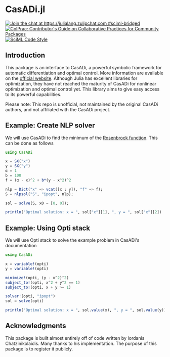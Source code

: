 # CasADi.jl

[![Join the chat at https://julialang.zulipchat.com #sciml-bridged](https://img.shields.io/static/v1?label=Zulip&message=chat&color=9558b2&labelColor=389826)](https://julialang.zulipchat.com/#narrow/stream/279055-sciml-bridged)
[![ColPrac: Contributor's Guide on Collaborative Practices for Community Packages](https://img.shields.io/badge/ColPrac-Contributor%27s%20Guide-blueviolet)](https://github.com/SciML/ColPrac)
[![SciML Code Style](https://img.shields.io/static/v1?label=code%20style&message=SciML&color=9558b2&labelColor=389826)](https://github.com/SciML/SciMLStyle)

## Introduction

This package is an interface to CasADi, a powerful symbolic framework for automatic differentiation and optimal control.
More information are available on the [official website](https://web.casadi.org).
Although Julia has excellent libraries for optimization, they have not reached the maturity of CasADi for nonlinear optimization and optimal control yet.
This library aims to give easy access to its powerful capabilities.

Please note: This repo is unofficial, not maintained by the original CasADi authors, and not affiliated with the CasADi project.

## Example: Create NLP solver

We will use CasADi to find the minimum of the [Rosenbrock function](https://en.wikipedia.org/wiki/Rosenbrock_function).
This can be done as follows

```julia
using CasADi

x = SX("x")
y = SX("y")
α = 1
b = 100
f = (α - x)^2 + b*(y - x^2)^2

nlp = Dict("x" => vcat([x ; y]), "f" => f);
S = nlpsol("S", "ipopt", nlp);

sol = solve(S, x0 = [0, 0]);

println("Optimal solution: x = ", sol["x"][1], ", y = ", sol["x"][2])
```

## Example: Using Opti stack

We will use Opti stack to solve the example problem in CasADi's documentation
```julia
using CasADi

x = variable!(opti)
y = variable!(opti)

minimize!(opti, (y - x^2)^2)
subject_to!(opti, x^2 + y^2 == 1)
subject_to!(opti, x + y >= 1)

solver!(opti, "ipopt")
sol = solve(opti)

println("Optimal solution: x = ", sol.value(x), ", y = ", sol.value(y))
```

## Acknowledgments

This package is built almost entirely off of code written by Iordanis Chatzinikolaidis. Many thanks to his implementation. The purpose of this package is to register it publicly.
